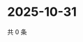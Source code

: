 # 2025-10-31

共 0 条

<!-- BEGIN ZHIHUVIDEO -->
<!-- 最后更新时间 Fri Oct 31 2025 01:10:55 GMT+0800 (China Standard Time) -->

<!-- END ZHIHUVIDEO -->

